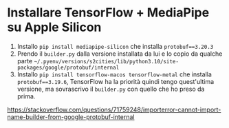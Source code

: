 # Installare TensorFlow + MediaPipe su Apple Silicon

1. Installo `pip install mediapipe-silicon` che installa `protobuf==3.20.3`
2. Prendo il `builder.py` dalla versione installata da lui e lo copio da qualche parte `~/.pyenv/versions/s2cities/lib/python3.10/site-packages/google/protobuf/internal`
3. Installo `pip install tensorflow-macos tensorflow-metal` che installa `protobuf==3.19.6`, TensorFlow ha la priorità quindi tengo quest'ultima versione, ma sovrascrivo il `builder.py` con quello che ho preso da prima.

https://stackoverflow.com/questions/71759248/importerror-cannot-import-name-builder-from-google-protobuf-internal
